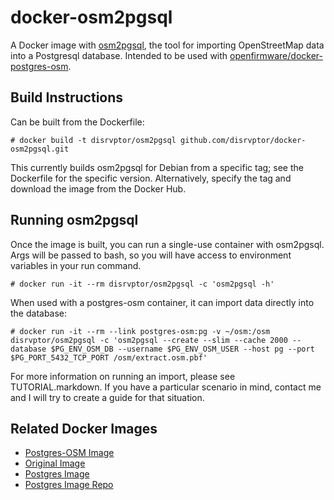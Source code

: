 # docker-osm2pgsql

A Docker image with [osm2pgsql](https://github.com/openstreetmap/osm2pgsql), the tool for importing OpenStreetMap data into a Postgresql database. Intended to be used with [openfirmware/docker-postgres-osm](https://github.com/openfirmware/docker-postgres-osm).

## Build Instructions

Can be built from the Dockerfile:

    # docker build -t disrvptor/osm2pgsql github.com/disrvptor/docker-osm2pgsql.git

This currently builds osm2pgsql for Debian from a specific tag; see the Dockerfile for the specific version. Alternatively, specify the tag and download the image from the Docker Hub.

## Running osm2pgsql

Once the image is built, you can run a single-use container with osm2pgsql. Args will be passed to bash, so you will have access to environment variables in your run command.

    # docker run -it --rm disrvptor/osm2pgsql -c 'osm2pgsql -h'

When used with a postgres-osm container, it can import data directly into the database:

    # docker run -it --rm --link postgres-osm:pg -v ~/osm:/osm disrvptor/osm2pgsql -c 'osm2pgsql --create --slim --cache 2000 --database $PG_ENV_OSM_DB --username $PG_ENV_OSM_USER --host pg --port $PG_PORT_5432_TCP_PORT /osm/extract.osm.pbf'

For more information on running an import, please see TUTORIAL.markdown. If you have a particular scenario in mind, contact me and I will try to create a guide for that situation.

## Related Docker Images

* [Postgres-OSM Image](https://github.com/openfirmware/docker-postgres-osm)
* [Original Image](https://github.com/openfirmware/docker-osm2pgsql)
* [Postgres Image](https://registry.hub.docker.com/_/postgres/)
* [Postgres Image Repo](https://github.com/docker-library/postgres)


